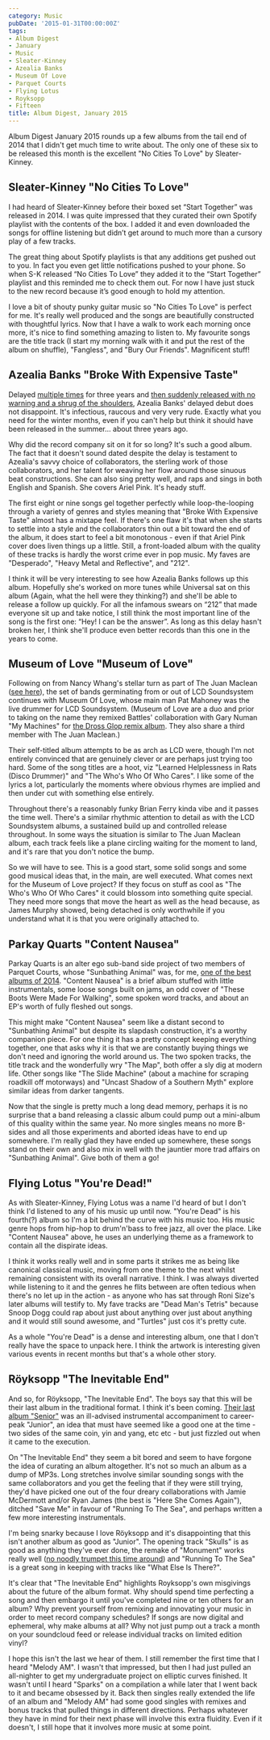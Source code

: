 ```yaml
---
category: Music
pubDate: '2015-01-31T00:00:00Z'
tags:
- Album Digest
- January
- Music
- Sleater-Kinney
- Azealia Banks
- Museum Of Love
- Parquet Courts
- Flying Lotus
- Royksopp
- Fifteen
title: Album Digest, January 2015
---
```

Album Digest January 2015 rounds up a few albums from the tail end of 2014 that I didn't get much time to write about. The only one of these six to be released this month is the excellent "No Cities To Love" by Sleater-Kinney.

## Sleater-Kinney "No Cities To Love" 

 I had heard of Sleater-Kinney before their boxed set “Start Together” was released in 2014. I was quite impressed that they curated their own Spotify playlist with the contents of the box. I added it and even downloaded the songs for offline listening but didn’t get around to much more than a cursory play of a few tracks.

The great thing about Spotify playlists is that any additions get pushed out to you. In fact you even get little notifications pushed to your phone. So when S-K released “No Cities To Love” they added it to the “Start Together” playlist and this reminded me to check them out. For now I have just stuck to the new record because it’s good enough to hold my attention.

I love a bit of shouty punky guitar music so "No Cities To Love" is perfect for me. It's really well produced and the songs are beautifully constructed with thoughtful lyrics. Now that I have a walk to work each morning once more, it's nice to find something amazing to listen to. My favourite songs are the title track (I start my morning walk with it and put the rest of the album on shuffle), "Fangless", and "Bury Our Friends". Magnificent stuff!
 
## Azealia Banks "Broke With Expensive Taste"

 Delayed [multiple times](http://www.vibe.com/article/azealia-banks-broke-expensive-taste-debut-delayed-again) for three years and [then suddenly released with no warning and a shrug of the shoulders](http://pitchfork.com/news/57348-surprise-azealia-banks-long-delayed-broke-with-expensive-taste-is-coming-out-tomorrow/), Azealia Banks' delayed debut does not disappoint. It's infectious, raucous and very very rude. Exactly what you need for the winter months, even if you can't help but think it should have been released in the summer… about three years ago.

Why did the record company sit on it for so long? It's such a good album. The fact that it doesn't sound dated despite the delay is testament to Azealia's savvy choice of collaborators, the sterling work of those collaborators, and her talent for weaving her flow around those sinuous beat constructions. She can also sing pretty well, and raps and sings in both English and Spanish. She covers Ariel Pink. It's heady stuff.

The first eight or nine songs gel together perfectly while loop-the-looping through a variety of genres and styles meaning that "Broke With Expensive Taste" almost has a mixtape feel. If there's one flaw it's that when she starts to settle into a style and the collaborators thin out a bit toward the end of the album, it does start to feel a bit monotonous - even if that Ariel Pink cover does liven things up a little. Still, a front-loaded album with the quality of these tracks is hardly the worst crime ever in pop music. My faves are "Desperado", "Heavy Metal and Reflective", and "212". 

I think it will be very interesting to see how Azealia Banks follows up this album. Hopefully she's worked on more tunes while Universal sat on this album (Again, what the hell were they thinking?) and she'll be able to release a follow up quickly. For all the infamous swears on “212” that made everyone sit up and take notice, I still think the most important line of the song is the first one: “Hey! I can be the answer”. As long as this delay hasn't broken her, I think she'll produce even better records than this one in the years to come.

## Museum of Love "Museum of Love"

 Following on from Nancy Whang's stellar turn as part of The Juan Maclean ([see here](/album-digest-september-2014/)), the set of bands germinating from or out of LCD Soundsystem continues with Museum Of Love, whose main man Pat Mahoney was the live drummer for LCD Soundsystem. (Museum of Love are a duo and prior to taking on the name they remixed Battles' collaboration with Gary Numan "My Machines" for [the Dross Glop remix album](/album-digest-april-2012/). They also share a third member with The Juan Maclean.)

Their self-titled album attempts to be as arch as LCD were, though I'm not entirely convinced that are genuinely clever or are perhaps just trying too hard. Some of the song titles are a hoot, viz "Learned Helplessness in Rats (Disco Drummer)" and "The Who's Who Of Who Cares". I like some of the lyrics a lot, particularly the moments where obvious rhymes are implied and then under cut with something else entirely. 

Throughout there's a reasonably funky Brian Ferry kinda vibe and it passes the time well. There's a similar rhythmic attention to detail as with the LCD Soundsystem albums, a sustained build up and controlled release throughout. In some ways the situation is similar to The Juan Maclean album, each track feels like a plane circling waiting for the moment to land, and it's rare that you don't notice the bump.

So we will have to see. This is a good start, some solid songs and some good musical ideas that, in the main, are well executed. What comes next for the Museum of Love project? If they focus on stuff as cool as "The Who's Who Of Who Cares" it could blossom into something quite special. They need more songs that move the heart as well as the head because, as James Murphy showed, being detached is only worthwhile if you understand what it is that you were originally attached to.

## Parkay Quarts "Content Nausea"

 Parkay Quarts is an alter ego sub-band side project of two members of Parquet Courts, whose "Sunbathing Animal" was, for me, [one of the best albums of 2014](/album-digest-june-2014/). "Content Nausea" is a brief album stuffed with little instrumentals, some loose songs built on jams, an odd cover of "These Boots Were Made For Walking", some spoken word tracks, and about an EP's worth of fully fleshed out songs. 

This might make "Content Nausea" seem like a distant second to "Sunbathing Animal" but despite its slapdash construction, it's a worthy companion piece. For one thing it has a pretty concept keeping everything together, one that asks why it is that we are constantly buying things we don't need and ignoring the world around us. The two spoken tracks, the title track and the wonderfully wry "The Map", both offer a sly dig at modern life. Other songs like "The Slide Machine" (about a machine for scraping roadkill off motorways) and "Uncast Shadow of a Southern Myth" explore similar ideas from darker tangents.

Now that the single is pretty much a long dead memory, perhaps it is no surprise that a band releasing a classic album could pump out a mini-album of this quality within the same year. No more singles means no more B-sides and all those experiments and aborted ideas have to end up somewhere. I'm really glad they have ended up somewhere, these songs stand on their own and also mix in well with the jauntier more trad affairs on "Sunbathing Animal". Give both of them a go!

## Flying Lotus "You're Dead!"

 As with Sleater-Kinney, Flying Lotus was a name I'd heard of but I don't think I'd listened to any of his music up until now. "You're Dead" is his fourth(?) album so I'm a bit behind the curve with his music too. His music genre hops from hip-hop to drum'n'bass to free jazz, all over the place. Like "Content Nausea" above, he uses an underlying theme as a framework to contain all the dispirate ideas. 

I think it works really well and in some parts it strikes me as being like canonical classical music, moving from one theme to the next whilst remaining consistent with its overall narrative. I think. I was always diverted while listening to it and the genres he flits between are often tedious when there's no let up in the action - as anyone who has sat through Roni Size's later albums will testify to. My fave tracks are "Dead Man's Tetris" because Snoop Dogg could rap about just about anything over just about anything and it would still sound awesome, and "Turtles" just cos it's pretty cute. 

As a whole "You're Dead" is a dense and interesting album, one that I don't really have the space to unpack here. I think the artwork is interesting given various events in recent months but that's a whole other story.

## Röyksopp "The Inevitable End"

 And so, for Röyksopp, "The Inevitable End". The boys say that this will be their last album in the traditional format. I think it's been coming. [Their last album "Senior"](/album-digest-september-2010/) was an ill-advised instrumental accompaniment to career-peak "Junior", an idea that must have seemed like a good one at the time - two sides of the same coin, yin and yang, etc etc - but just fizzled out when it came to the execution.

On "The Inevitable End" they seem a bit bored and seem to have forgone the idea of curating an album altogether. It's not so much an album as a dump of MP3s. Long stretches involve similar sounding songs with the same collaborators and you get the feeling that if they were still trying, they'd have picked one out of the four dreary collaborations with Jamie McDermott and/or Ryan James (the best is "Here She Comes Again"), ditched "Save Me" in favour of "Running To The Sea", and perhaps written a few more interesting instrumentals. 

I'm being snarky because I love Röyksopp and it's disappointing that this isn't another album as good as "Junior". The opening track "Skulls" is as good as anything they've ever done, the remake of "Monument" works really well ([no noodly trumpet this time around](/album-digest-may-2014/)) and "Running To The Sea" is a great song in keeping with tracks like "What Else Is There?". 

It's clear that "The Inevitable End" highlights Royksopp's own misgivings about the future of the album format. Why should spend time perfecting a song and then embargo it until you've completed nine or ten others for an album? Why prevent yourself from remixing and innovating your music in order to meet record company schedules? If songs are now digital and ephemeral, why make albums at all? Why not just pump out a track a month on your soundcloud feed or release individual tracks on limited edition vinyl?

I hope this isn't the last we hear of them. I still remember the first time that I heard "Melody AM". I wasn't that impressed, but then I had just pulled an all-nighter to get my undergraduate project on elliptic curves finished. It wasn't until I heard "Sparks" on a compilation a while later that I went back to it and became obsessed by it. Back then singles really extended the life of an album and "Melody AM" had some good singles with remixes and bonus tracks that pulled things in different directions. Perhaps whatever they have in mind for their next phase will involve this extra fluidity. Even if it doesn't, I still hope that it involves more music at some point.
